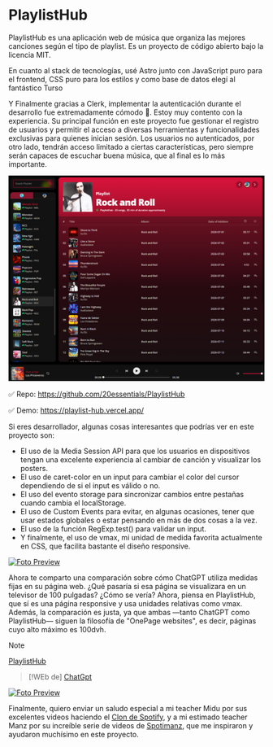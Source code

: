 # PlaylistHub

PlaylistHub es una aplicación web de música que organiza las mejores canciones según el tipo de playlist. Es un proyecto de código abierto bajo la licencia MIT.

En cuanto al stack de tecnologías, usé Astro junto con JavaScript puro para el frontend, CSS puro para los estilos y como base de datos elegí al fantástico Turso 

Y Finalmente gracias a Clerk, implementar la autenticación durante el desarrollo fue extremadamente cómodo 👻. Estoy muy contento con la experiencia. Su principal función en este proyecto fue gestionar el registro de usuarios y permitir el acceso a diversas herramientas y funcionalidades exclusivas para quienes inician sesión. Los usuarios no autenticados, por otro lado, tendrán acceso limitado a ciertas características, pero siempre serán capaces de escuchar buena música, que al final es lo más importante.

[![Foto Preview](preview/PlaylistHub.png)](https://playlist-hub.vercel.app/)

✅ Repo: https://github.com/20essentials/PlaylistHub

✅ Demo: https://playlist-hub.vercel.app/

Si eres desarrollador, algunas cosas interesantes que podrías ver en este proyecto son:
- El uso de la Media Session API para que los usuarios en dispositivos tengan una excelente experiencia al cambiar de canción y visualizar los posters.
- El uso de caret-color en un input para cambiar el color del cursor dependiendo de si el input es válido o no.
- El uso del evento storage para sincronizar cambios entre pestañas cuando cambia el localStorage.
- El uso de Custom Events para evitar, en algunas ocasiones, tener que usar estados globales o estar pensando en más de dos cosas a la vez.
- El uso de la función RegExp.test() para validar un input.
- Y finalmente, el uso de vmax, mi unidad de medida favorita actualmente en CSS, que facilita bastante el diseño responsive.

[![Foto Preview](https://20essentials.github.io/project-000-949/assets/cover2.png)](https://playlist-hub.vercel.app/)

Ahora te comparto una comparación sobre cómo ChatGPT utiliza medidas fijas en su página web. ¿Qué pasaría si esa página se visualizara en un televisor de 100 pulgadas? ¿Cómo se vería?
Ahora, piensa en PlaylistHub, que sí es una página responsive y usa unidades relativas como vmax.
Además, la comparación es justa, ya que ambas —tanto ChatGPT como PlaylistHub— siguen la filosofía de "OnePage websites", es decir, páginas cuyo alto máximo es 100dvh.

> [!NOTE]
> [PlaylistHub](https://20essentials.github.io/project-000-949/assets/vid1.mp4)

> [!WEb de]
> [ChatGpt](https://20essentials.github.io/project-000-949/assets/vid2.mp4)

[![Foto Preview](https://20essentials.github.io/project-000-949/assets/cover1.png)](https://playlist-hub.vercel.app/)


Finalmente, quiero enviar un saludo especial a mi teacher Midu por sus excelentes videos haciendo el [Clon de Spotify](https://youtu.be/WRc8lz-bp78?si=rF-Q9Psa7Mg-1Q4Z), y a mi estimado teacher Manz por su increíble serie de videos de [Spotimanz](https://youtu.be/LWTMtj1Z3Zk?si=uVTUPoX317d05777), que me inspiraron y ayudaron muchísimo en este proyecto.

